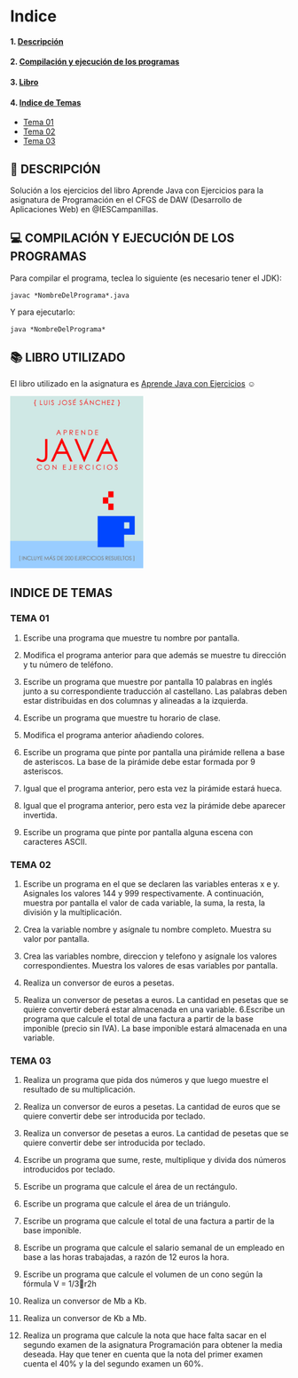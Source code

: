 # Indice 
#### 1. [Descripción](#descripcion)  
#### 2. [Compilación y ejecución de los programas](#compilacion)  
#### 3. [Libro](#libro)
#### 4. [Indice de Temas](#indice)
  + [Tema 01](#tema1)
  + [Tema 02](#tema2)
  + [Tema 03](#tema3)

<a name="descripcion"/>

## :pencil: DESCRIPCIÓN

Solución a los ejercicios del libro Aprende Java con Ejercicios para la asignatura de Programación en el CFGS de DAW (Desarrollo de Aplicaciones Web) en @IESCampanillas.

<a name="compilacion"/>

## :computer: COMPILACIÓN Y EJECUCIÓN DE LOS PROGRAMAS

Para compilar el programa, teclea lo siguiente (es necesario tener el JDK):

```console
javac *NombreDelPrograma*.java
```

Y para ejecutarlo:
```console
java *NombreDelPrograma*
```

<a name="libro"/>

## :books: LIBRO UTILIZADO

El libro utilizado en la asignatura es [Aprende Java con Ejercicios](https://leanpub.com/aprendejava) :relaxed:

<img src="imagenes/aprendejava.jpeg" width="240px">

<a name="indice"/>

## INDICE DE TEMAS

<a name="tema1"/>

### TEMA 01

1. Escribe una programa que muestre tu nombre por pantalla.

2. Modifica el programa anterior para que además se muestre tu dirección y
tu número de teléfono.
3. Escribe un programa que muestre por pantalla 10 palabras en inglés junto
a su correspondiente traducción al castellano. Las palabras deben estar
distribuidas en dos columnas y alineadas a la izquierda.
4. Escribe un programa que muestre tu horario de clase.
5. Modifica el programa anterior añadiendo colores.
6. Escribe un programa que pinte por pantalla una pirámide rellena a base de
asteriscos. La base de la pirámide debe estar formada por 9 asteriscos.
7. Igual que el programa anterior, pero esta vez la pirámide estará hueca.
8. Igual que el programa anterior, pero esta vez la pirámide debe aparecer
invertida.
9. Escribe un programa que pinte por pantalla alguna escena con caracteres ASCII.

<a name="tema2"/>

### TEMA 02

1. Escribe un programa en el que se declaren las variables enteras x e y. Asignales
los valores 144 y 999 respectivamente. A continuación, muestra por pantalla
el valor de cada variable, la suma, la resta, la división y la multiplicación.

2. Crea la variable nombre y asígnale tu nombre completo. Muestra su valor por
pantalla.
3. Crea las variables nombre, direccion y telefono y asígnale los valores correspondientes.
Muestra los valores de esas variables por pantalla.
4. Realiza un conversor de euros a pesetas.
5. Realiza un conversor de pesetas a euros. La cantidad en pesetas que se quiere
convertir deberá estar almacenada en una variable.
6.Escribe un programa que calcule el total de una factura a partir de la base
imponible (precio sin IVA). La base imponible estará almacenada en una
variable.

<a name="tema3"/>

### TEMA 03

1. Realiza un programa que pida dos números y que luego muestre el resultado
de su multiplicación.

2. Realiza un conversor de euros a pesetas. La cantidad de euros que se quiere
convertir debe ser introducida por teclado.
3. Realiza un conversor de pesetas a euros. La cantidad de pesetas que se quiere
convertir debe ser introducida por teclado.
4. Escribe un programa que sume, reste, multiplique y divida dos números
introducidos por teclado.
5. Escribe un programa que calcule el área de un rectángulo.
6. Escribe un programa que calcule el área de un triángulo.
7. Escribe un programa que calcule el total de una factura a partir de la base
imponible.
8. Escribe un programa que calcule el salario semanal de un empleado en base
a las horas trabajadas, a razón de 12 euros la hora.
9. Escribe un programa que calcule el volumen de un cono según la fórmula V = 1/3r2h
10. Realiza un conversor de Mb a Kb.
11. Realiza un conversor de Kb a Mb.
12. Realiza un programa que calcule la nota que hace falta sacar en el segundo
examen de la asignatura Programación para obtener la media deseada. Hay
que tener en cuenta que la nota del primer examen cuenta el 40% y la del
segundo examen un 60%.
